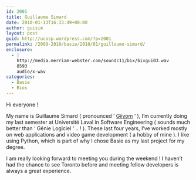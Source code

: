 ```yaml
---
id: 2001
title: Guillaume Simard
date: 2010-01-13T16:33:49+00:00
author: guisim
layout: post
guid: http://ucosp.wordpress.com/?p=2001
permalink: /2009-2010/basie/2010/01/guillaume-simard/
enclosure:
  - |
    http://media.merriam-webster.com/soundc11/bix/bixgui03.wav
    8593
    audio/x-wav
categories:
  - Basie
  - Bios
---
```

Hi everyone !

My name is Guillaume Simard ( pronounced &#8216; [Giiyom](http://media.merriam-webster.com/soundc11/bix/bixgui03.wav) &#8216; ), I&#8217;m currently doing my last semester at Université Laval in Software Engineering ( sounds much better than &#8216; Génie Logiciel &#8216; .. ! ). These last four years, I&#8217;ve worked mostly on web applications and video game development ( a hobby of mine ). I like using Python, which is part of why I chose Basie as my last project for my degree.

I am really looking forward to meeting you during the weekend ! I haven&#8217;t had the chance to see Toronto before and meeting fellow developers is always a great experience.